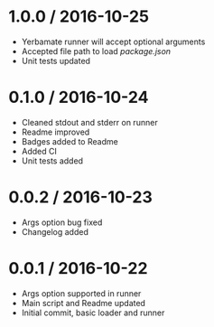 1.0.0 / 2016-10-25
==================

  * Yerbamate runner will accept optional arguments
  * Accepted file path to load _package.json_
  * Unit tests updated

0.1.0 / 2016-10-24
==================

  * Cleaned stdout and stderr on runner
  * Readme improved
  * Badges added to Readme
  * Added CI
  * Unit tests added

0.0.2 / 2016-10-23
==================
  
  * Args option bug fixed
  * Changelog added

0.0.1 / 2016-10-22
==================

  * Args option supported in runner
  * Main script and Readme updated
  * Initial commit, basic loader and runner
